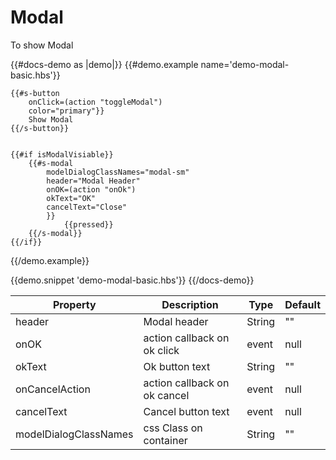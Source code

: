 # Modal

<p>To show Modal</p>


{{#docs-demo as |demo|}}
    {{#demo.example name='demo-modal-basic.hbs'}}

    {{#s-button
        onClick=(action "toggleModal")
        color="primary"}}
        Show Modal
    {{/s-button}}


    {{#if isModalVisiable}}
        {{#s-modal
            modelDialogClassNames="modal-sm"
            header="Modal Header"
            onOK=(action "onOk")
            okText="OK"
            cancelText="Close"
            }}
                {{pressed}}
        {{/s-modal}}
    {{/if}}

   {{/demo.example}}

{{demo.snippet 'demo-modal-basic.hbs'}}
{{/docs-demo}}

| Property | Description                              | Type   | Default |
| -------- | ---------------------------------------- | ------ | ------- |
| header   | Modal header                             | String | ""    |
| onOK  | action callback on ok click                | event  | null    |
| okText  |Ok button text                | String  | ""    |
| onCancelAction  | action callback on ok cancel               | event  | null    |
| cancelText  | Cancel button text                       | event  | null    |
| modelDialogClassNames  | css Class on container         | String  | ""    |
